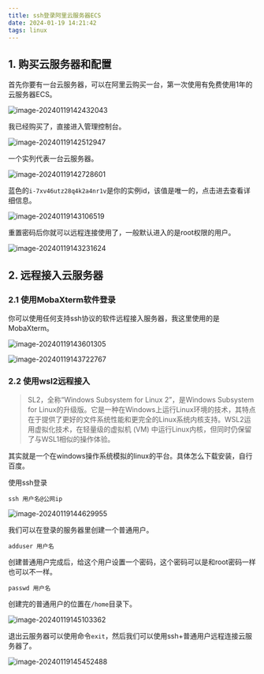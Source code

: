 ```yaml
---
title: ssh登录阿里云服务器ECS
date: 2024-01-19 14:21:42
tags: linux
---
```


## 1. 购买云服务器和配置

首先你要有一台云服务器，可以在阿里云购买一台，第一次使用有免费使用1年的云服务器ECS。

![image-20240119142432043](https://cdn.jsdelivr.net/gh/helloliyilin/picgoimg//img/image-20240119142432043.png)

我已经购买了，直接进入管理控制台。

![image-20240119142512947](https://cdn.jsdelivr.net/gh/helloliyilin/picgoimg//img/image-20240119142512947.png)

一个实列代表一台云服务器。

![image-20240119142728601](https://cdn.jsdelivr.net/gh/helloliyilin/picgoimg//img/image-20240119142728601.png)

蓝色的`i-7xv46utz28q4k2a4nr1v`是你的实例id，该值是唯一的，点击进去查看详细信息。

![image-20240119143106519](https://cdn.jsdelivr.net/gh/helloliyilin/picgoimg//img/image-20240119143106519.png)

重置密码后你就可以远程连接使用了，一般默认进入的是root权限的用户。

![image-20240119143231624](https://cdn.jsdelivr.net/gh/helloliyilin/picgoimg//img/image-20240119143231624.png)

## 2. 远程接入云服务器

### 2.1 使用MobaXterm软件登录

你可以使用任何支持ssh协议的软件远程接入服务器，我这里使用的是MobaXterm。

![image-20240119143601305](https://cdn.jsdelivr.net/gh/helloliyilin/picgoimg//img/image-20240119143601305.png)

![image-20240119143722767](https://cdn.jsdelivr.net/gh/helloliyilin/picgoimg//img/image-20240119143722767.png)

### 2.2 使用wsl2远程接入

> SL2，全称“Windows Subsystem for Linux 2”，是Windows Subsystem for Linux的升级版。它是一种在Windows上运行Linux环境的技术，其特点在于提供了更好的文件系统性能和更完全的Linux系统内核支持。WSL2运用虚拟化技术，在轻量级的虚拟机 (VM) 中运行Linux内核，但同时仍保留了与WSL1相似的操作体验。

其实就是一个在windows操作系统模拟的linux的平台。具体怎么下载安装，自行百度。

使用ssh登录

```
ssh 用户名@公网ip
```



![image-20240119144629955](https://cdn.jsdelivr.net/gh/helloliyilin/picgoimg//img/image-20240119144629955.png)

我们可以在登录的服务器里创建一个普通用户。

```
adduser 用户名
```

创建普通用户完成后，给这个用户设置一个密码，这个密码可以是和root密码一样也可以不一样。

```
passwd 用户名
```

创建完的普通用户的位置在`/home`目录下。

![image-20240119145103362](https://cdn.jsdelivr.net/gh/helloliyilin/picgoimg//img/image-20240119145103362.png)

退出云服务器可以使用命令`exit`，然后我们可以使用ssh+普通用户远程连接云服务器了。

![image-20240119145452488](https://cdn.jsdelivr.net/gh/helloliyilin/picgoimg//img/image-20240119145452488.png)

